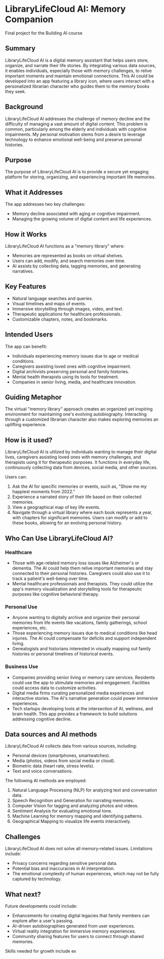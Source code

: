 # LibraryLifeCloud AI: Memory Companion

Final project for the Building AI course

## Summary

LibraryLifeCloud AI is a digital memory assistant that helps users store, organize, and narrate their life stories. By integrating various data sources, it enables individuals, especially those with memory challenges, to relive important moments and maintain emotional connections. This AI could be developed into an app featuring a library icon, where users interact with a personalized librarian character who guides them to the memory books they seek.

## Background

LibraryLifeCloud AI addresses the challenge of memory decline and the difficulty of managing a vast amount of digital content. This problem is common, particularly among the elderly and individuals with cognitive impairments. My personal motivation stems from a desire to leverage technology to enhance emotional well-being and preserve personal histories.

## Purpose

The purpose of LibraryLifeCloud AI is to provide a secure yet engaging platform for storing, organizing, and experiencing important life memories.

## What it Addresses

The app addresses two key challenges:
* Memory decline associated with aging or cognitive impairment.
* Managing the growing volume of digital content and life experiences.

## How it Works

LibraryLifeCloud AI functions as a "memory library" where:
* Memories are represented as books on virtual shelves.
* Users can add, modify, and search memories over time.
* AI assists by collecting data, tagging memories, and generating narratives.

## Key Features

* Natural language searches and queries.
* Visual timelines and maps of events.
* Immersive storytelling through images, video, and text.
* Therapeutic applications for healthcare professionals.
* Customizable chapters, notes, and bookmarks.

## Intended Users

The app can benefit:
* Individuals experiencing memory issues due to age or medical conditions.
* Caregivers assisting loved ones with cognitive impairment.
* Digital archivists preserving personal and family histories.
* Mental health therapists using its tools for treatment.
* Companies in senior living, media, and healthcare innovation.

## Guiding Metaphor

The virtual "memory library" approach creates an organized yet inspiring environment for maintaining one's evolving autobiography. Interacting through a customized librarian character also makes exploring memories an uplifting experience.

## How is it used?

LibraryLifeCloud AI is utilized by individuals wanting to manage their digital lives, caregivers assisting loved ones with memory challenges, and therapists using it for therapeutic purposes. It functions in everyday life, continuously collecting data from devices, social media, and other sources.

Users can:
1. Ask the AI for specific memories or events, such as, "Show me my happiest moments from 2022."
2. Experience a narrated story of their life based on their collected memories.
3. View a geographical map of key life events.
4. Navigate through a virtual library where each book represents a year, with chapters for significant memories. Users can modify or add to these books, allowing for an evolving personal history.

## Who Can Use LibraryLifeCloud AI?

### Healthcare
* Those with age-related memory loss issues like Alzheimer's or dementia. The AI could help them relive important memories and stay connected to their personal histories. Caregivers could also use it to track a patient's well-being over time.
* Mental healthcare professionals and therapists. They could utilize the app's memory visualization and storytelling tools for therapeutic purposes like cognitive behavioral therapy.

### Personal Use
* Anyone wanting to digitally archive and organize their personal memories from life events like vacations, family gatherings, school experiences, etc.
* Those experiencing memory issues due to medical conditions like head injuries. The AI could compensate for deficits and support independent living.
* Genealogists and historians interested in visually mapping out family histories or personal timelines of historical events.

### Business Use
* Companies providing senior living or memory care services. Residents could use the app to stimulate memories and engagement. Facilities could access data to customize activities.
* Digital media firms curating personalized media experiences and interactive stories. The AI's narrative generation could power immersive experiences.
* Tech startups developing tools at the intersection of AI, wellness, and brain health. This app provides a framework to build solutions addressing cognitive decline.

## Data sources and AI methods

LibraryLifeCloud AI collects data from various sources, including:
* Personal devices (smartphones, smartwatches).
* Media (photos, videos from social media or cloud).
* Biometric data (heart rate, stress levels).
* Text and voice conversations.

The following AI methods are employed:
1. Natural Language Processing (NLP) for analyzing text and conversation data.
2. Speech Recognition and Generation for narrating memories.
3. Computer Vision for tagging and analyzing photos and videos.
4. Sentiment Analysis for evaluating emotional tone.
5. Machine Learning for memory mapping and identifying patterns.
6. Geographical Mapping to visualize life events interactively.

## Challenges

LibraryLifeCloud AI does not solve all memory-related issues. Limitations include:
* Privacy concerns regarding sensitive personal data.
* Potential bias and inaccuracies in AI interpretation.
* The emotional complexity of human experiences, which may not be fully captured by technology.

## What next?

Future developments could include:
* Enhancements for creating digital legacies that family members can explore after a user's passing.
* AI-driven autobiographies generated from user experiences.
* Virtual reality integration for immersive memory experiences.
* Community sharing features for users to connect through shared memories.

Skills needed for growth include ex
